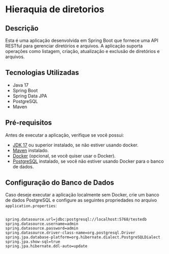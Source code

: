 # Hieraquia de diretorios

## Descrição

Esta é uma aplicação desenvolvida em Spring Boot que fornece uma API RESTful para gerenciar diretórios e arquivos. A aplicação suporta operações como listagem, criação, atualização e exclusão de diretórios e arquivos.

## Tecnologias Utilizadas

- Java 17
- Spring Boot
- Spring Data JPA
- PostgreSQL
- Maven

## Pré-requisitos

Antes de executar a aplicação, verifique se você possui:

- [JDK 17](https://www.oracle.com/java/technologies/javase/jdk17-archive-downloads.html) ou superior instalado, se não estiver usando docker.
- [Maven](https://maven.apache.org/download.cgi) instalado.
- [Docker](https://www.docker.com/products/docker-desktop) (opcional, se você quiser usar o Docker).
- [PostgreSQL](https://www.postgresql.org/download/) instalado, se você não estiver usando Docker para o banco de dados.

## Configuração do Banco de Dados

Caso deseje executar a aplicação localmente sem Docker, crie um banco de dados PostgreSQL e configure as seguintes propriedades no arquivo `application.properties`:

```properties

spring.datasource.url=jdbc:postgresql://localhost:5768/testedb
spring.datasource.username=admin
spring.datasource.password=admin
spring.datasource.driver-class-name=org.postgresql.Driver
spring.jpa.database-platform=org.hibernate.dialect.PostgreSQLDialect
spring.jpa.show-sql=true
spring.jpa.hibernate.ddl-auto=update
